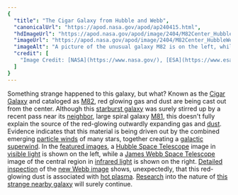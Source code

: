 ```yaml
---
{
  "title": "The Cigar Galaxy from Hubble and Webb",
  "canonicalUrl": "https://apod.nasa.gov/apod/ap240415.html",
  "hdImageUrl": "https://apod.nasa.gov/apod/image/2404/M82Center_HubbleWebb_2000.jpg",
  "imageUrl": "https://apod.nasa.gov/apod/image/2404/M82Center_HubbleWebb_1080.jpg",
  "imageAlt": "A picture of the unusual galaxy M82 is on the left, while the center is expanding and shown in a JWST image on the right. Many red-glowing filaments eminate out from the plane of the spiral galaxy. Please see the explanation for more detailed information.",
  "credit": [
    "Image Credit: [NASA](https://www.nasa.gov/), [ESA](https://www.esa.int/), [CSA](https://www.asc-csa.gc.ca/), [STScI](https://www.stsci.edu/), [Alberto Bolatto](https://www.astro.umd.edu/people/bolatto.html) ([UMD](https://www.astro.umd.edu/))"
  ]
}
---
```


Something strange happened to this galaxy, but what? Known as the [Cigar Galaxy](https://apod.nasa.gov/apod/ap230802.html) and cataloged as [M82](https://en.wikipedia.org/wiki/Messier_82), red glowing gas and dust are being cast out from the center. Although this [starburst galaxy](http://burro.case.edu/Academics/Astr222/Galaxies/Peculiar/starburst.html) was surely stirred up by a recent pass near its [neighbor](https://apod.nasa.gov/apod/ap160203.html), large spiral galaxy [M81](https://apod.nasa.gov/apod/ap210312.html), this doesn't fully explain the source of the red-glowing outwardly expanding gas and [dust](https://astronomy.swin.edu.au/cosmos/d/Dust+Grain). Evidence indicates that this material is being driven out by the combined emerging [particle winds](https://en.wikipedia.org/wiki/Stellar_wind) of many stars, together creating a [galactic superwind](https://en.wikipedia.org/wiki/Galactic_superwind). In the [featured images](https://webbtelescope.org/contents/media/images/2024/109/01HRD12PNCS1RFCS4VAHWPZDGQ), a [Hubble Space Telescope](https://science.nasa.gov/mission/hubble/overview/about-hubble/) image in [visible light](https://science.nasa.gov/ems/09_visiblelight/) is shown on the left, while a [James Webb Space Telescope](https://webb.nasa.gov/content/about/index.html) image of the central region in [infrared light](https://science.nasa.gov/ems/07_infraredwaves/) is shown on the right. [Detailed inspection](https://www.ardeaprints.com/p/172/cat-black-white-cat-garden-looking-plant-3749006.jpg.webp) of the [new Webb image](https://webbtelescope.org/contents/news-releases/2024/news-2024-109) shows, unexpectedly, that this red-glowing dust is associated with [hot plasma](https://youtu.be/3vtGktz8c1M). [Research](https://ui.adsabs.harvard.edu/abs/2024arXiv240116648B/abstract) into the nature of [this strange nearby galaxy](https://apod.nasa.gov/apod/ap230802.html) will surely continue.
